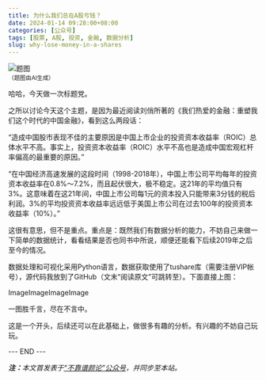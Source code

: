 ```yaml
---
title: 为什么我们总在A股亏钱？
date: 2024-01-14 09:28:00+08:00
categories: [公众号]
tags: [股票, A股, 投资, 金融, 数据分析]
slug: why-lose-money-in-a-shares
---
```


<div class="p-3 text-center">
  <img class="img-fluid" src="/uploads/2024/0114/01.png" alt="题图" style="max-width:640px">
  <div><small>（题图由AI生成）</small></div>
</div>

哈哈，今天做一次标题党。

之所以讨论今天这个主题，是因为最近阅读刘俏所著的《我们热爱的金融：重塑我们这个时代的中国金融》，看到这么两段话：

“造成中国股市表现不佳的主要原因是中国上市企业的投资资本收益率（ROIC）总体水平不高。事实上，投资资本收益率（ROIC）水平不高也是造成中国宏观杠杆率偏高的最重要的原因。”

“在中国经济高速发展的这段时间（1998-2018年），中国上市公司平均每年的投资资本收益率在0.8%～7.2%，而且起伏很大，极不稳定。这21年的平均值只有3%。这意味着在这21年间，中国上市公司每1元的资本投入只能带来3分钱的税后利润。3%的平均投资资本收益率远远低于美国上市公司在过去100年的投资资本收益率（10%）。”

这很有意思，但不是重点。重点是：既然我们有数据分析的能力，不妨自己来做一下简单的数据统计，看看结果是否也同书中所说，顺便还能看下后续2019年之后至今的情况。

数据处理和可视化采用Python语言，数据获取使用了tushare库（需要注册VIP帐号），源代码我放到了GitHub（文末“阅读原文”可跳转至）。下面直接上图：

ImageImageImageImage

一图胜千言，尽在不言中。

这是一个开头，后续还可以在此基础上，做很多有趣的分析。有兴趣的不妨自己玩玩。

<div class="p-5 text-center">--- END ---</div>

<i><b>注：</b>本文首发表于[“不靠谱颜论”公众号](https://mp.weixin.qq.com/s/5uBeE3nC51abBO7hBjdbHw)，并同步至本站。</i>
